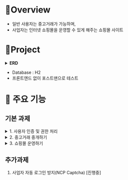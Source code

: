 # 🍳Overview

* 일반 사용자는 중고거래가 가능하며,
* 사업자는 인터넷 쇼핑몰을 운영할 수 있게 해주는 쇼핑몰 사이트

###    

# 🚩Project

<details>
<summary><strong>ERD</strong></summary>
<div markdown="1"> 
  <img alt="image" src="https://github.com/KwonHyeokGeon/Misson_2HyeokGeon/blob/main/src/main/resources/static/erd.png">
</div>
</details>

* Database : H2
* 프론트엔드 없이 포스트맨으로 테스트

[//]: # (<details>)

[//]: # (  <summary><strong>URL</strong></summary>)

[//]: # (<div markdown="1">)

[//]: # (  <img src="https://github.com/KwonHyeokGeon/Misson_hyeokgeon/blob/main/src/main/resources/static/images/endpoint.png">)

[//]: # (</div>)

[//]: # (</details>)

# 📍 주요 기능

## 기본 과제

<details>
  <summary>1. 사용자 인증 및 권한 처리</summary>
<div><strong> 요청을 보낸 사용자가 누구인지 구분할 수 있는 인증 체계가 갖춰져야 한다.</strong></div>
<div>
- JWT 기반의 토큰 인증 방식이 권장된다.
</div>
<div>
- 사용자는 별도의 클라이언트를 통해 아이디와 비밀번호를 전달한다.
</div>
<div>
- 로그인 URL로 아이디와 비밀번호가 전달되면, 해당 내용의 정당성을 확인하여 JWT를 발급하여 클라이언트에게 반환한다.
</div>
<div>
- 클라이언트는 이후 이 JWT를 Bearer Authentication 방식으로 제시해야 한다.
</div>
<div><strong> 사용자는 회원가입이 가능하다.</strong></div>
<div>- 아이디, 비밀번호를 제공하여 회원가입이 가능하다.</div>
<div>- 서비스를 이용하려면 닉네임, 이름, 연령대, 이메일, 전화번호 정보를 추가해야 한다.</div>
<div>- 사용자의 프로필 이미지가 업로드 가능하다.</div>

<div><strong>사용자의 권한이 관리되어야 한다.</strong></div>
<div>- 네 종류의 사용자가 있다. (비활성 사용자, 일반 사용자, 사업자 사용자, 관리자)</div>
<div>- 최초의 회원가입시 비활성 사용자로 가입된다.</div>
<div>- 비활성 사용자가 서비스를 위한 필수 정보를 추가하면 일반 사용자로 자동으로 전환된다.</div>
<div>- 일반 사용자는 자신의 사업자 등록번호(가정)을 전달해 사업자 사용자로 전환신청을 할 수 있다(실제 형식과 일치할 필요 없다).</div>
<div>- 관리자는 사업자 사용자 전환 신청 목록을 확인할 수 있다.</div>
<div>- 관리자는 사업자 사용자 전환 신청을 수락 또는 거절할 수 있다.</div>
<div>- 관리자는 서비스와 상관없이 고정된 사용자이다(다른 회원가입 과정을 통해 만들어진 사용자는 관리자가 될 수 없다).</div>
</details>

<details>
  <summary>2. 중고거래 중개하기</summary>
  <div><strong>물품 등록</strong></div>
  <div>- 일반 사용자는 중고 거래를 목적으로 물품에 대한 정보를 등록할 수 있다.</div>
  <div>    - 제목, 설명, 대표 이미지, 최소 가격이 필요하다.</div>

  <div><strong>구매 제안</strong></div>
  <div>- **물품을 등록한 사용자**와 **비활성 사용자** 제외, 등록된 물품에 대하여 구매 제안을 등록할 수 있다.</div>
  <div>    - 등록된 구매 제안은 **물품을 등록한 사용자**와 **제안을 등록한 사용자**만 조회가 가능하다(- 제안을 등록한 사용자는 자신의 제안만 확인이 가능하다.
  물품을 등록한 사용자는 모든 제안이 확인 가능하다).
  </div>

</details>

<details>
  <summary>3. 쇼핑몰 운영하기</summary>

</details>

## 추가과제

1. 사업자 자동 로그인 방지(NCP Captcha) [진행중]


